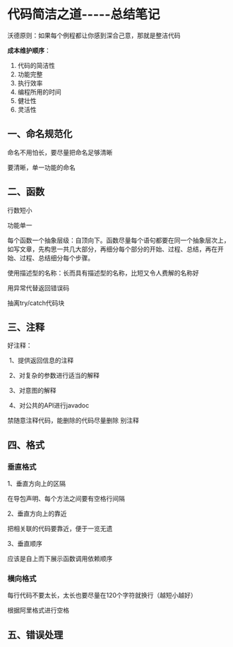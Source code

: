 # 代码简洁之道-----总结笔记

沃德原则：如果每个例程都让你感到深合己意，那就是整洁代码

**成本维护顺序**：

1. 代码的简洁性
2. 功能完整
3. 执行效率
4. 编程所用的时间
5. 健壮性
6. 灵活性

## 一、命名规范化

命名不用怕长，要尽量把命名足够清晰

要清晰，单一功能的命名

## 二、函数

行数短小

功能单一

每个函数一个抽象层级：自顶向下。函数尽量每个语句都要在同一个抽象层次上，如写文章，先构思一共几大部分，再细分每个部分的开始、过程、总结，再在开始、过程、总结细分每个步骤。

使用描述型的名称：长而具有描述型的名称，比短又令人费解的名称好

用异常代替返回错误码

抽离try/catch代码块

## 三、注释

好注释：

​		1、提供返回信息的注释

​		2、对复杂的参数进行适当的解释

​		3、对意图的解释

​		4、对公共的API进行javadoc

禁随意注释代码，能删除的代码尽量删除 别注释

## 四、格式

### 垂直格式

1、垂直方向上的区隔

在导包声明、每个方法之间要有空格行间隔

2、垂直方向上的靠近

把相关联的代码要靠近，便于一览无遗

3、垂直顺序

应该是自上而下展示函数调用依赖顺序

### 横向格式

每行代码不要太长，太长也要尽量在120个字符就换行（越短小越好）

根据阿里格式进行空格

## 五、错误处理